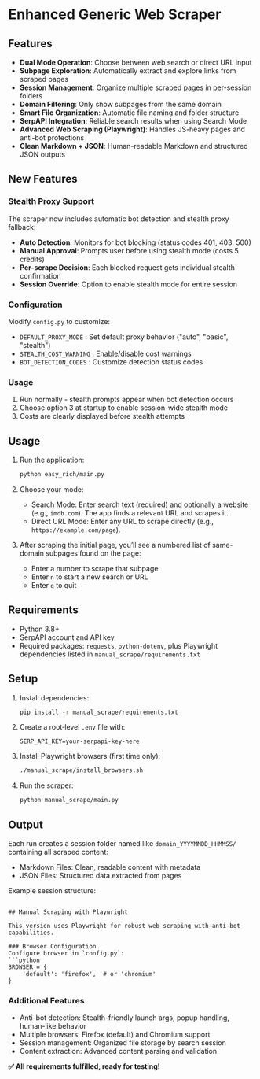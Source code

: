 # Enhanced Generic Web Scraper
## Features
- **Dual Mode Operation**: Choose between web search or direct URL input
- **Subpage Exploration**: Automatically extract and explore links from scraped pages
- **Session Management**: Organize multiple scraped pages in per-session folders
- **Domain Filtering**: Only show subpages from the same domain
- **Smart File Organization**: Automatic file naming and folder structure
- **SerpAPI Integration**: Reliable search results when using Search Mode
- **Advanced Web Scraping (Playwright)**: Handles JS-heavy pages and anti-bot protections
- **Clean Markdown + JSON**: Human-readable Markdown and structured JSON outputs

## New Features

### Stealth Proxy Support
The scraper now includes automatic bot detection and stealth proxy fallback:

- **Auto Detection**: Monitors for bot blocking (status codes 401, 403, 500)
- **Manual Approval**: Prompts user before using stealth mode (costs 5 credits)
- **Per-scrape Decision**: Each blocked request gets individual stealth confirmation
- **Session Override**: Option to enable stealth mode for entire session

### Configuration
Modify `config.py` to customize:
- `DEFAULT_PROXY_MODE` : Set default proxy behavior ("auto", "basic", "stealth")
- `STEALTH_COST_WARNING` : Enable/disable cost warnings
- `BOT_DETECTION_CODES` : Customize detection status codes

### Usage
1. Run normally - stealth prompts appear when bot detection occurs
2. Choose option 3 at startup to enable session-wide stealth mode
3. Costs are clearly displayed before stealth attempts

## Usage

1. Run the application:
    ```bash
    python easy_rich/main.py
    ```
2. Choose your mode:
    - Search Mode: Enter search text (required) and optionally a website (e.g., `imdb.com`). The app finds a relevant URL and scrapes it.
    - Direct URL Mode: Enter any URL to scrape directly (e.g., `https://example.com/page`).

3. After scraping the initial page, you’ll see a numbered list of same-domain subpages found on the page:
    - Enter a number to scrape that subpage
    - Enter `n` to start a new search or URL
    - Enter `q` to quit

## Requirements

- Python 3.8+
- SerpAPI account and API key
- Required packages: `requests`, `python-dotenv`, plus Playwright dependencies listed in `manual_scrape/requirements.txt`

## Setup

1. Install dependencies:
   ```bash
   pip install -r manual_scrape/requirements.txt
   ```

2. Create a root‑level `.env` file with:
   ```env
   SERP_API_KEY=your-serpapi-key-here
   ```

3. Install Playwright browsers (first time only):
   ```bash
   ./manual_scrape/install_browsers.sh
   ```

4. Run the scraper:
   ```bash
   python manual_scrape/main.py
   ```

## Output

Each run creates a session folder named like `domain_YYYYMMDD_HHMMSS/` containing all scraped content:

- Markdown Files: Clean, readable content with metadata
- JSON Files: Structured data extracted from pages

Example session structure:
```

## Manual Scraping with Playwright

This version uses Playwright for robust web scraping with anti-bot capabilities.

### Browser Configuration
Configure browser in `config.py`:
```python
BROWSER = {
    'default': 'firefox',  # or 'chromium'
}
```

### Additional Features
- Anti-bot detection: Stealth-friendly launch args, popup handling, human-like behavior
- Multiple browsers: Firefox (default) and Chromium support
- Session management: Organized file storage by search session
- Content extraction: Advanced content parsing and validation

**✅ All requirements fulfilled, ready for testing!**
